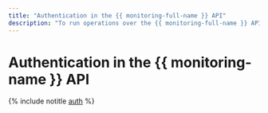 ```yaml
---
title: "Authentication in the {{ monitoring-full-name }} API"
description: "To run operations over the {{ monitoring-full-name }} API, issue an IAM token for your account. Use the resulting IAM token to access {{ yandex-cloud }} resources over the API in the following format: Authorization: Bearer <IAM-TOKEN>"
---
```


# Authentication in the {{ monitoring-name }} API


{% include notitle [auth](../../_includes/authentication.md) %}



